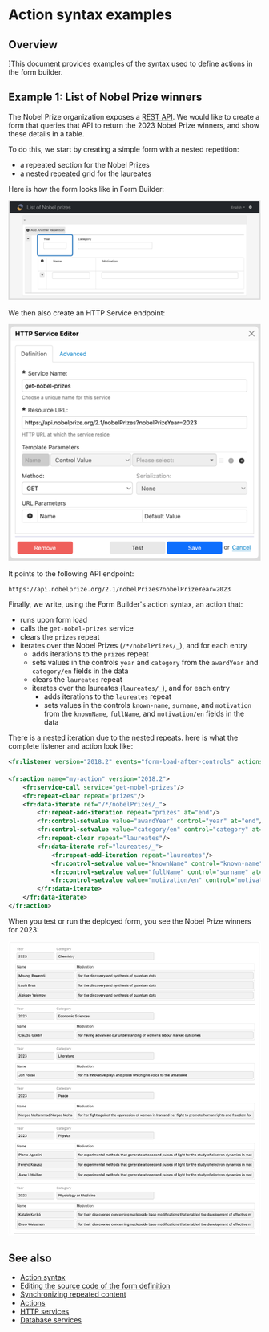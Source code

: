 # Action syntax examples
  
## Overview


]This document provides examples of the syntax used to define actions in the form builder.

## Example 1: List of Nobel Prize winners

The Nobel Prize organization exposes a [REST API](https://www.nobelprize.org/about/developer-zone-2/). We would like to create a form that queries that API to return the 2023 Nobel Prize winners, and show these details in a table.

To do this, we start by creating a simple form with a nested repetition:

- a repeated section for the Nobel Prizes
- a nested repeated grid for the laureates

Here is how the form looks like in Form Builder:

![Nobel Prize form](images/action-syntax-nobel-form.png)

We then also create an HTTP Service endpoint:

![Nobel Prize service](images/action-syntax-nobel-service.png)

It points to the following API endpoint:

```
https://api.nobelprize.org/2.1/nobelPrizes?nobelPrizeYear=2023
```

Finally, we write, using the Form Builder's action syntax, an action that:

- runs upon form load
- calls the `get-nobel-prizes` service
- clears the `prizes` repeat
- iterates over the Nobel Prizes (`/*/nobelPrizes/_`), and for each entry
    - adds iterations to the `prizes` repeat
    - sets values in the controls `year` and `category` from the `awardYear` and `category/en` fields in the data
    - clears the `laureates` repeat
    - iterates over the laureates (`laureates/_`), and for each entry
        - adds iterations to the `laureates` repeat
        - sets values in the controls `known-name`, `surname`, and `motivation` from the `knownName`, `fullName`, and `motivation/en` fields in the data

There is a nested iteration due to the nested repeats. here is what the complete listener and action look like:

```xml
<fr:listener version="2018.2" events="form-load-after-controls" actions="my-action"/>

<fr:action name="my-action" version="2018.2">
    <fr:service-call service="get-nobel-prizes"/>
    <fr:repeat-clear repeat="prizes"/>
    <fr:data-iterate ref="/*/nobelPrizes/_">
        <fr:repeat-add-iteration repeat="prizes" at="end"/>
        <fr:control-setvalue value="awardYear" control="year" at="end"/>
        <fr:control-setvalue value="category/en" control="category" at="end"/>
        <fr:repeat-clear repeat="laureates"/>
        <fr:data-iterate ref="laureates/_">
            <fr:repeat-add-iteration repeat="laureates"/>
            <fr:control-setvalue value="knownName" control="known-name" at="end"/>
            <fr:control-setvalue value="fullName" control="surname" at="end"/>
            <fr:control-setvalue value="motivation/en" control="motivation" at="end"/>
        </fr:data-iterate>
    </fr:data-iterate>
</fr:action>
```

When you test or run the deployed form, you see the Nobel Prize winners for 2023:

![Nobel Prize winners](images/action-syntax-nobel-result.png)

## See also

- [Action syntax](actions-syntax.md)
- [Editing the source code of the form definition](edit-source.md)
- [Synchronizing repeated content](synchronize-repeated-content.md)
- [Actions](actions.md)
- [HTTP services](http-services.md)
- [Database services](database-services.md)
